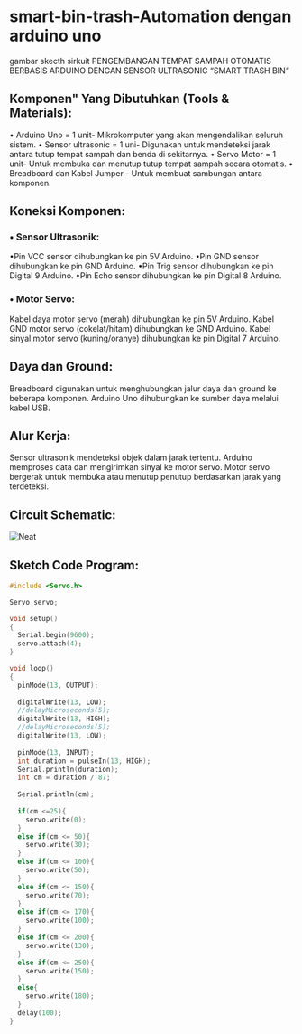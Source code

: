 
# smart-bin-trash-Automation dengan arduino uno
gambar skecth sirkuit PENGEMBANGAN TEMPAT SAMPAH OTOMATIS BERBASIS ARDUINO DENGAN SENSOR ULTRASONIC “SMART TRASH BIN“


## Komponen" Yang Dibutuhkan (Tools & Materials):

• Arduino Uno = 1 unit- Mikrokomputer yang akan mengendalikan seluruh sistem.
• Sensor ultrasonic = 1 uni- Digunakan untuk mendeteksi jarak antara tutup tempat sampah dan benda di sekitarnya.
• Servo Motor  = 1 unit- Untuk membuka dan menutup tutup tempat sampah secara otomatis.
• Breadboard dan Kabel Jumper - Untuk membuat sambungan antara komponen.

## Koneksi Komponen:
### • Sensor Ultrasonik:

•Pin VCC sensor dihubungkan ke pin 5V Arduino.
•Pin GND sensor dihubungkan ke pin GND Arduino.
•Pin Trig sensor dihubungkan ke pin Digital 9 Arduino.
•Pin Echo sensor dihubungkan ke pin Digital 8 Arduino.

### • Motor Servo:

Kabel daya motor servo (merah) dihubungkan ke pin 5V Arduino.
Kabel GND motor servo (cokelat/hitam) dihubungkan ke GND Arduino.
Kabel sinyal motor servo (kuning/oranye) dihubungkan ke pin Digital 7 Arduino.

## Daya dan Ground:

Breadboard digunakan untuk menghubungkan jalur daya dan ground ke beberapa komponen.
Arduino Uno dihubungkan ke sumber daya melalui kabel USB.

## Alur Kerja:

Sensor ultrasonik mendeteksi objek dalam jarak tertentu.
Arduino memproses data dan mengirimkan sinyal ke motor servo.
Motor servo bergerak untuk membuka atau menutup penutup berdasarkan jarak yang terdeteksi.


## Circuit Schematic:

![Neat](https://github.com/user-attachments/assets/acf723ee-8832-4bd9-afd1-d13451949d71)


## Sketch Code Program:

```cpp
#include <Servo.h>

Servo servo;

void setup()
{
  Serial.begin(9600);
  servo.attach(4);
}

void loop()
{
  pinMode(13, OUTPUT);
  
  digitalWrite(13, LOW);
  //delayMicroseconds(5);
  digitalWrite(13, HIGH);
  //delayMicroseconds(5);
  digitalWrite(13, LOW);
  
  pinMode(13, INPUT);
  int duration = pulseIn(13, HIGH);
  Serial.println(duration);
  int cm = duration / 87;
  
  Serial.println(cm);
  
  if(cm <=25){
  	servo.write(0);
  }
  else if(cm <= 50){
  	servo.write(30);
  }
  else if(cm <= 100){
  	servo.write(50);
  }
  else if(cm <= 150){
  	servo.write(70);
  }
  else if(cm <= 170){
  	servo.write(100);
  }
  else if(cm <= 200){
  	servo.write(130);
  }
  else if(cm <= 250){
  	servo.write(150);
  }
  else{
  	servo.write(180);
  }
  delay(100);
}
```
